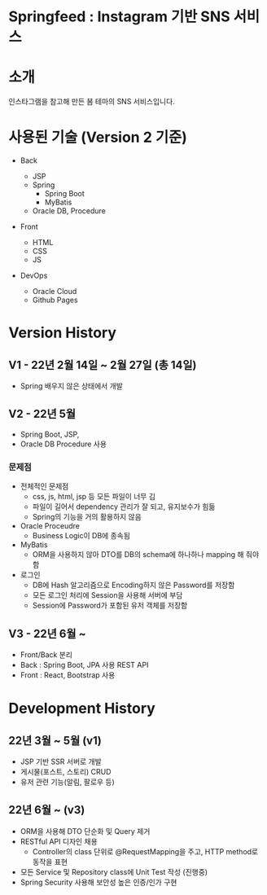 # Springfeed : Instagram 기반 SNS 서비스

# 소개
인스타그램을 참고해 만든 봄 테마의 SNS 서비스입니다.

# 사용된 기술 (Version 2 기준)
- Back
  - JSP
  - Spring
    - Spring Boot
    - MyBatis
  - Oracle DB, Procedure

- Front
  - HTML
  - CSS
  - JS

- DevOps
  - Oracle Cloud
  - Github Pages

# Version History
## V1 - 22년 2월 14일 ~ 2월 27일 (총 14일)
- Spring 배우지 않은 상태에서 개발

## V2 - 22년 5월
- Spring Boot, JSP, 
- Oracle DB Procedure 사용
### 문제점
- 전체적인 문제점
  - css, js, html, jsp 등 모든 파일이 너무 김
  - 파일이 길어서 dependency 관리가 잘 되고, 유지보수가 힘듦
  - Spring의 기능을 거의 활용하지 않음
- Oracle Proceudre
  - Business Logic이 DB에 종속됨
- MyBatis
  - ORM을 사용하지 않아 DTO를 DB의 schema에 하나하나 mapping 해 줘야 함
- 로그인
  - DB에 Hash 알고리즘으로 Encoding하지 않은 Password를 저장함
  - 모든 로그인 처리에 Session을 사용해 서버에 부담
  - Session에 Password가 포함된 유저 객체를 저장함

## V3 - 22년 6월 ~
- Front/Back 분리
- Back : Spring Boot, JPA 사용 REST API
- Front : React, Bootstrap 사용

# Development History
## 22년 3월 ~ 5월 (v1)
- JSP 기반 SSR 서버로 개발
- 게시물(포스트, 스토리) CRUD
- 유저 관련 기능(알림, 팔로우 등)

## 22년 6월 ~ (v3)
- ORM을 사용해 DTO 단순화 및 Query 제거
- RESTful API 디자인 채용
  - Controller의 class 단위로 @RequestMapping을 주고, HTTP method로 동작을 표현
- 모든 Service 및 Repository class에 Unit Test 작성 (진행중)
- Spring Security 사용해 보안성 높은 인증/인가 구현

